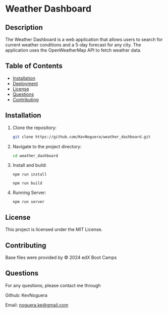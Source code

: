 # Weather Dashboard

## Description

The Weather Dashboard is a web application that allows users to search for current weather conditions and a 5-day forecast for any city. The application uses the OpenWeatherMap API to fetch weather data.



## Table of Contents

- [Installation](#installation)
- [Deployment](#deployment)
- [License](#license)
- [Questions](#questions)
- [Contributing](#contributing)

## Installation

1. Clone the repository:
    ```bash
    git clone https://github.com/KevNoguera/weather_dashboard.git
    ```
2. Navigate to the project directory:
    ```bash
    cd weather_dashboard
    ```
3. Install and build:
   ```
   npm run install

   npm run build
   ```
4. Running Server:
   ```
   npm run server
   ```


## License

This project is licensed under the MIT License.

## Contributing

Base files were provided by © 2024 edX Boot Camps


## Questions

For any questions, please contact me through 

Github: KevNoguera 

Email: noguera.ke@gmail.com
